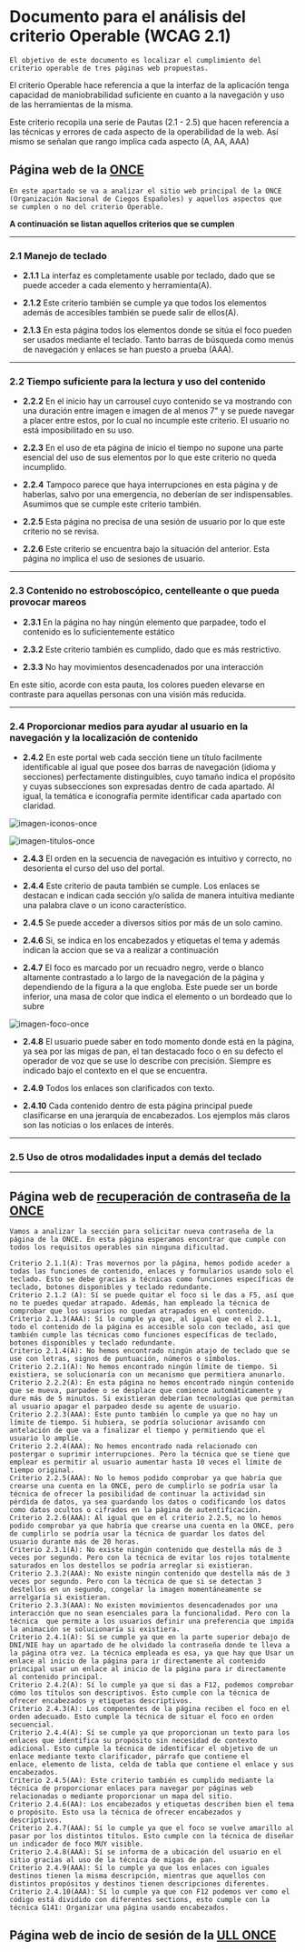 # Documento para el análisis del criterio Operable  (WCAG 2.1)
    El objetivo de este documento es localizar el cumplimiento del 
    criterio operable de tres páginas web propuestas.

El criterio Operable hace referencia a que la interfaz de la aplicación tenga capacidad
de maniobrabilidad suficiente en cuanto a la navegación y uso de las herramientas de la misma.

Este criterio recopila una serie de Pautas (2.1 - 2.5) que hacen referencia a las técnicas y errores
de cada aspecto de la operabilidad de la web. Así mismo se señalan que rango implica cada aspecto 
(A, AA, AAA)


## Página web de la [ONCE](https://www.once.es/)
    En este apartado se va a analizar el sitio web principal de la ONCE 
    (Organización Nacional de Ciegos Españoles) y aquellos aspectos que 
    se cumplen o no del criterio Operable.

**A continuación se listan aquellos criterios que se cumplen**
*** 
### 2.1 Manejo de teclado

- **2.1.1** 
    La interfaz es completamente usable por teclado, dado que se puede acceder a cada elemento y herramienta(A).

- **2.1.2**
    Este criterio también se cumple ya que todos los elementos además de accesibles también se puede salir de ellos(A).

- **2.1.3**
    En esta página todos los elementos donde se sitúa el foco pueden ser usados mediante el teclado. Tanto barras de búsqueda como menús de navegación y enlaces se han puesto a prueba (AAA).




***
### 2.2 Tiempo suficiente para la lectura y uso del contenido



- **2.2.2**
    En el inicio hay un carrousel cuyo contenido se va mostrando con una duración entre imagen
    e imagen de al menos 7" y se puede navegar a placer entre estos, por lo cual no incumple este 
    criterio. El usuario no está imposibilitado en su uso.

- **2.2.3**
    En el uso de eta página de inicio el tiempo no supone una parte esencial del uso de sus elementos
    por lo que este criterio no queda incumplido.

- **2.2.4**
    Tampoco parece que haya interrupciones en esta página y de haberlas, salvo por una emergencia, no
    deberían de ser indispensables. Asumimos que se cumple este criterio también.

- **2.2.5**
    Esta página no precisa de una sesión de usuario por lo que este criterio no se revisa.

- **2.2.6**
    Este criterio se encuentra bajo la situación del anterior. Esta página no implica el uso de 
    sesiones de usuario.

***
### 2.3 Contenido no estroboscópico, centelleante o que pueda provocar mareos

- **2.3.1**
    En la página no hay ningún elemento que parpadee, todo el contenido es lo suficientemente estático

- **2.3.2**
    Este criterio también es cumplido, dado que es más restrictivo.

- **2.3.3**
    No hay movimientos desencadenados por una interacción

En este sitio, acorde con esta pauta, los colores pueden elevarse en contraste para aquellas personas
con una visión más reducida.

***
### 2.4 Proporcionar medios para ayudar al usuario en la navegación y la localización de contenido



- **2.4.2**
    En este portal web cada sección tiene un título facilmente identificable al igual que posee dos 
    barras de navegación (idioma y secciones) perfectamente distinguibles, cuyo tamaño indica el propósito y cuyas subsecciones son expresadas dentro de cada apartado. Al igual, la temática e iconografía permite identificar cada apartado con claridad.

![imagen-iconos-once](media/img/iconos-once.png "Se muestra una imagen que ejemplifica el correcto uso de este criterio mediante una iconografía") 

![imagen-titulos-once](media/img/encabezado-titulos.png "Se muestra una imagen que ejemplifica el correcto uso de los títulos y el contexto") 
   

- **2.4.3**
    El orden en la secuencia de navegación es intuitivo y correcto, no desorienta el curso del uso del 
    portal.


- **2.4.4**
    Este criterio de pauta también se cumple. Los enlaces se destacan e indican cada sección y/o salida 
    de manera intuitiva mediante una palabra clave o un icono característico.
    

- **2.4.5**
    Se puede acceder a diversos sitios por más de un solo camino.

- **2.4.6**
    Si, se indica en los encabezados y etiquetas el tema y además indican la accion que se va a 
    realizar a continuación

- **2.4.7**
    El foco es marcado por un recuadro negro, verde o blanco altamente contrastado a lo largo de la navegación de la página y dependiendo de la figura a la que engloba. Este puede ser un borde inferior, una masa de color que indica el elemento o un bordeado que lo subre

![imagen-foco-once](media/img/foco.png "Se muestra una imagen que muestra el foco altamente contrastado") 
  

- **2.4.8**
    El usuario puede saber en todo momento donde está en la página, ya sea por las migas de pan, el 
    tan destacado foco o en su defecto el operador de voz que se use lo describe con precisión. Siempre 
    es indicado bajo el contexto en el que se encuentra.

- **2.4.9**
    Todos los enlaces son clarificados con texto.

- **2.4.10**
    Cada contenido dentro de esta página principal puede clasificarse en una jerarquía de encabezados.
    Los ejemplos más claros son las noticias o los enlaces de interés.

***
### 2.5 Uso de otros modalidades input a demás del teclado

***


## Página web de [recuperación de contraseña de la ONCE](https://www.juegosonce.es/recordar-password)
    Vamos a analizar la sección para solicitar nueva contraseña de la página de la ONCE. En esta página esperamos encontrar que cumple con todos los requisitos operables sin ninguna dificultad.

    Criterio 2.1.1(A): Tras movernos por la página, hemos podido aceder a todas las funciones de contenido, enlaces y formularios usando solo el teclado. Esto se debe gracias a técnicas como funciones específicas de teclado, botones disponibles y teclado redundante.
    Criterio 2.1.2 (A): Sí se puede quitar el foco si le das a F5, así que no te puedes quedar atrapado. Además, han empleado la técnica de comprobar que los usuarios no quedan atrapados en el contenido.
    Criterio 2.1.3(AAA): Sí lo cumple ya que, al igual que en el 2.1.1, todo el contenido de la página es accesible solo con teclado, así que también cumple las técnicas como funciones específicas de teclado, botones disponibles y teclado redundante.
    Criterio 2.1.4(A): No hemos encontrado ningún atajo de teclado que se use con letras, signos de puntuación, números o símbolos.
    Criterio 2.2.1(A): No hemos encontrado ningún límite de tiempo. Si existiera, se solucionaría con un mecanismo que permitiera anunarlo.
    Criterio 2.2.2(A): En esta página no hemos encontrado ningún contenido que se mueva, parpadee o se desplace que comience automáticamente y dure más de 5 minutos. Si existieran deberían tecnologías que permitan al usuario apagar el parpadeo desde su agente de usuario.
    Criterio 2.2.3(AAA): Este punto también lo cumple ya que no hay un límite de tiempo. Si hubiera, se podría solucionar avisando con antelación de que va a finalizar el tiempo y permitiendo que el usuario lo amplíe.
    Criterio 2.2.4(AAA): No hemos encontrado nada relacionado con postergar o suprimir interrupciones. Pero la técnica que se tiene que emplear es permitir al usuario aumentar hasta 10 veces el límite de tiempo original.
    Criterio 2.2.5(AAA): No lo hemos podido comprobar ya que habría que crearse una cuenta en la ONCE, pero de cumplirlo se podría usar la técnica de ofrecer la posibilidad de continuar la actividad sin pérdida de datos, ya sea guardando los datos o codificando los datos como datos ocultos o cifrados en la página de autentificación.
    Criterio 2.2.6(AAA): Al igual que en el criterio 2.2.5, no lo hemos podido comprobar ya que habría que crearse una cuenta en la ONCE, pero de cumplirlo se podría usar la técnica de guardar los datos del usuario durante más de 20 horas.
    Criterio 2.3.1(A): No existe ningún contenido que destella más de 3 veces por segundo. Pero con la técnica de evitar los rojos totalmente saturados en los destellos se podría arreglar si existieran.
    Criterio 2.3.2(AAA): No existe ningún contenido que destella más de 3 veces por segundo. Pero con la técnica de que si se detectan 3 destellos en un segundo, congelar la imagen momentáneamente se arrelgaría si existieran.
    Criterio 2.3.3(AAA): No existen movimientos desencadenados por una interacción que no sean esenciales para la funcionalidad. Pero con la técnica  que permite a los usuarios definir una preferencia que impida la animación se solucionaría si existiera.
    Criterio 2.4.1(A): Sí se cumple ya que en la parte superior debajo de DNI/NIE hay un apartado de he olvidado la contraseña donde te lleva a la página otra vez. La técnica empleada es esa, ya que hay que Usar un enlace al inicio de la página para ir directamente al contenido principal usar un enlace al inicio de la página para ir directamente al contenido principal.
    Criterio 2.4.2(A): Sí lo cumple ya que si das a F12, podemos comprobar cómo los títulos son descriptivos. Esto cumple con la técnica de ofrecer encabezados y etiquetas descriptivos.
    Criterio 2.4.3(A): Los componentes de la página reciben el foco en el orden adecuado. Esto cumple la técnica de situar el foco en orden secuencial.
    Criterio 2.4.4(A): Sí se cumple ya que proporcionan un texto para los enlaces que identifica su propósito sin necesidad de contexto adicional. Esto cumple la técnica de identificar el objetivo de un enlace mediante texto clarificador, párrafo que contiene el
    enlace, elemento de lista, celda de tabla que contiene el enlace y sus encabezados.
    Criterio 2.4.5(AA): Este criterio también es cumplido mediante la técnica de proporcionar enlaces para navegar por páginas web relacionadas o mediante proporcionar un mapa del sitio.
    Criterio 2.4.6(AA): Los encabezados y etiquetas describen bien el tema o propósito. Esto usa la técnica de ofrecer encabezados y descriptivos.
    Criterio 2.4.7(AAA): Sí lo cumple ya que el foco se vuelve amarillo al pasar por los distintos títulos. Esto cumple con la técnica de diseñar un indicador de foco MUY visible.
    Criterio 2.4.8(AAA): Sí se informa de a ubicación del usuario en el sitio gracias al uso de la técnica de migas de pan.
    Criterio 2.4.9(AAA): Sí lo cumple ya que los enlaces con iguales destinos tienen la misma descripción, mientras que aquellos con distintos propósitos y destinos tienen descripciones diferentes.
    Criterio 2.4.10(AAA): Sí lo cumple ya que con F12 podemos ver como el código está dividido con diferentes sections, esto cumple con la técnica G141: Organizar una página usando encabezados.





## Página web de incio de sesión de la [ULL ONCE](https://login.ull.es/cas-1/login)

